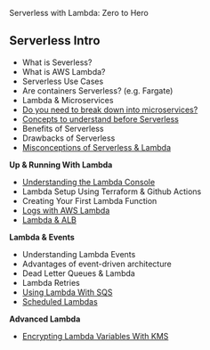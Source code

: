
Serverless with Lambda: Zero to Hero

## Serverless Intro

* What is Severless?
* What is AWS Lambda? 
* Serverless Use Cases
* Are containers Serverless? (e.g. Fargate)
* Lambda & Microservices
* [Do you need to break down into microservices?](https://www.thedevcoach.co.uk/4-signs-break-down-app-microservices/)
* [Concepts to understand before Serverless](https://www.thedevcoach.co.uk/the-6-serverless-concepts-you-need-to-know/)
* Benefits of Serverless
* Drawbacks of Serverless
* [Misconceptions of Serverless & Lambda](https://www.thedevcoach.co.uk/misconceptions-serverless-aws-lambda/)

**Up & Running With Lambda**

* [Understanding the Lambda Console](https://www.thedevcoach.co.uk/understand-aws-lambda-console/)
* Lambda Setup Using Terraform & Github Actions
* Creating Your First Lambda Function
* [Logs with AWS Lambda](https://www.thedevcoach.co.uk/lambda-logging-cloudwatch/)
* [Lambda & ALB](https://www.thedevcoach.co.uk/setup-aws-lambda-aws-alb/)

**Lambda & Events**
* Understanding Lambda Events
* Advantages of event-driven architecture
* Dead Letter Queues & Lambda
* Lambda Retries
* [Using Lambda With SQS](https://www.thedevcoach.co.uk/aws-sqs-and-lambda/)
* [Scheduled Lambdas](https://www.thedevcoach.co.uk/terraform-lambda-scheduled-event/)

**Advanced Lambda**

* [Encrypting Lambda Variables With KMS](https://www.thedevcoach.co.uk/kms-aws-lambda/)
